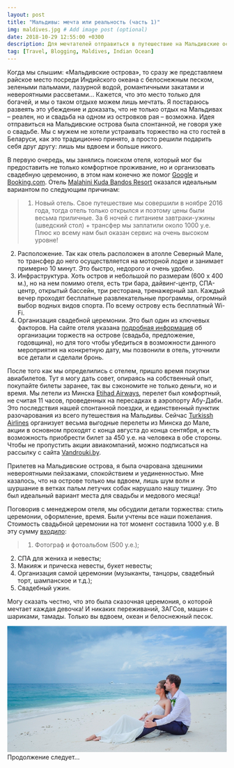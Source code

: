 ```yaml
---
layout: post
title: "Мальдивы: мечта или реальность (часть 1)"
img: maldives.jpg # Add image post (optional)
date: 2018-10-29 12:55:00 +0300
description: Для мечтателей отправиться в путешествие на Мальдивские острова и организовать там свадебную церемонию. # Add post description (optional)
tag: [Travel, Blogging, Maldives, Indian Ocean]
---
```

Когда мы слышим: «Мальдивские острова», то сразу же представляем райское место посреди Индийского океана с белоснежным песком, зелеными пальмами, лазурной водой, романтичными закатами и невероятными рассветами… Кажется, что это место только для богачей, и мы о таком отдыхе можем лишь мечтать. Я постараюсь развеять это убеждение и доказать, что не только отдых на Мальдивах – реален, но и свадьба на одном из островков рая – возможна. 
Идея отправиться на Мальдивские острова была спонтанной, не говоря уже о свадьбе. Мы с мужем не хотели устраивать торжество на сто гостей в Беларуси, как это традиционно принято, а просто решили подарить себя друг другу: лишь мы вдвоем и больше никого. 


В первую очередь, мы занялись поиском отеля, который мог бы предоставить не только комфортное проживание, но и организовать свадебную церемонию, в этом нам конечно же помог [Google](https://www.google.com/) и [Booking.com](https://www.booking.com/). Отель [Malahini Kuda Bandos Resort](http://www.malahini.mv/index.html#!/) оказался идеальным вариантом по следующим причинам:

>1. Новый отель. Свое путешествие мы совершили в ноябре 2016 года, тогда отель только открылся и поэтому цены были весьма приличные. За 6 ночей с питанием завтраки-ужины (шведский стол) + трансфер мы заплатили около 1000 у.е. Плюс ко всему нам был оказан сервис на очень высоком уровне!
2. Расположение. Так как отель расположен в атолле Северный Мале, то трансфер до него осуществляется на моторной лодке и занимает примерно 10 минут. Это быстро, недорого и очень удобно. 
3. Инфраструктура. Хоть остров и небольшой по размерам (600 х 400 м.), но на нем помимо отеля, есть три бара, дайвинг-центр, СПА-центр, открытый бассейн, три ресторана, тренажерный зал. Каждый вечер проходят бесплатные развлекательные программы, огромный выбор водных видов спорта. По всему острову есть бесплатный Wi-Fi.
4. Организация свадебной церемонии. Это был один из ключевых факторов. На сайте отеля указана [подробная информация](http://www.malahini.mv/#!/romance) об организации торжеств на острове (свадьба, предложение, годовщина), но для того чтобы убедиться в возможности данного мероприятия на конкретную дату, мы позвонили в отель, уточнили все детали и сделали бронь.


После того как мы определились с отелем, пришло время покупки авиабилетов. Тут я могу дать совет, опираясь на собственный опыт, покупайте билеты заранее, так вы сэкономите не только деньги, но и время. Мы летели из Минска [Etihad Airways](https://www.etihad.com/en-us/), перелет был комфортный, не считая 11 часов, проведенных на пересадках в аэропорту Абу-Даби. Это последствия нашей спонтанной поездки, и единственный пунктик разочарования из всего путешествия на Мальдивы. 
Сейчас [Turkissh Airlines](https://www.turkishairlines.com/ru-ru/) организует весьма выгодные перелеты из Минска до Мале, акции в основном проходят с конца августа до конца сентября, и есть возможность приобрести билет за 450 у.е. на человека в обе стороны. Чтобы не пропустить акции авиакомпаний, можно подписаться на рассылку с сайта [Vandrouki.by](https://vandrouki.by/). 


Прилетев на Мальдивские острова, я была очарована здешними невероятными пейзажами, спокойствием и уединенностью. Мне казалось, что на острове только мы вдвоем, лишь шум волн и шуршание в ветках пальм летучих собак нарушало нашу тишину. Это был идеальный вариант места для свадьбы и медового месяца! 

Поговорив с менеджером отеля, мы обсудили детали торжества: стиль церемонии, оформление, время. Были учтены все наши пожелания. Стоимость свадьбной церемонии на тот момент составила 1000 у.е. В эту сумму [входило](http://www.malahini.mv/#!/romance/weddings): 

>1.	Фотограф и фотоальбом (500 у.е.);
2.	СПА для жениха и невесты;
3.	Макияж и прическа невесты, букет невесты;
4.	Организация самой церемонии (музыканты, танцоры, свадебный торт, шампанское и т.д.);
5.	Свадебный ужин. 

Могу сказать честно, что это была сказочная церемония, о которой мечтает каждая девочка! И никаких переживаний, ЗАГСов, машин с шариками, тамады. Только вы вдвоем, океан и белоснежный песок. 

![our wedding](/assets/img/maldives2.jpg)
Продолжение следует…





